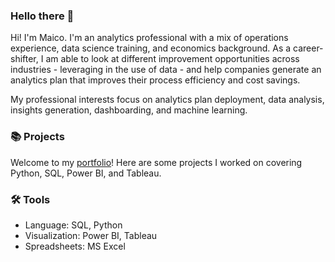 ### Hello there 👋

Hi! I'm Maico. I'm an analytics professional with a mix of operations experience, data science training, and economics background. As a career-shifter, I am able to look at different improvement opportunities across industries - leveraging in the use of data - and help companies generate an analytics plan that improves their process efficiency and cost savings.

My professional interests focus on analytics plan deployment, data analysis, insights generation, dashboarding, and machine learning.


### 📚 Projects
Welcome to my [portfolio](https://github.com/maicorebong/portfolio)! Here are some projects I worked on covering Python, SQL, Power BI, and Tableau.

### 🛠️ Tools
* Language: SQL, Python
* Visualization: Power BI, Tableau
* Spreadsheets: MS Excel
